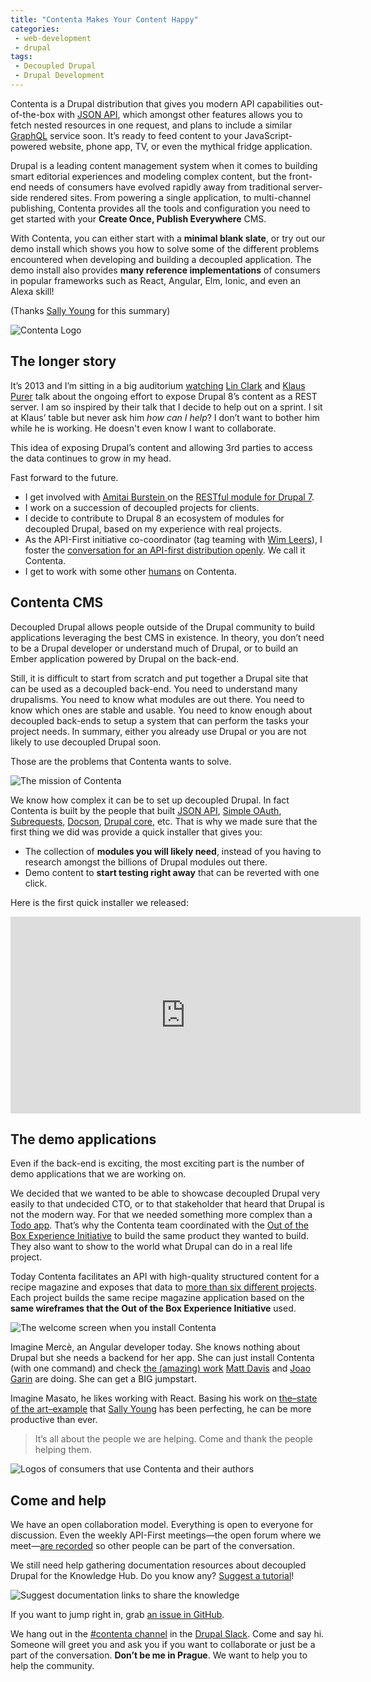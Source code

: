 ```yaml
---
title: "Contenta Makes Your Content Happy"
categories:
 - web-development
 - drupal
tags:
 - Decoupled Drupal
 - Drupal Development
---
```

Contenta is a Drupal distribution that gives you modern API capabilities out-of-the-box with <a href="http://jsonapi.org/">JSON API</a>, which amongst other features allows you to fetch nested resources in one request, and plans to include a similar <a href="http://graphql.org/">GraphQL</a> service soon. It’s ready to feed content to your JavaScript-powered website, phone app, TV, or even the mythical fridge application.
<!-- more -->
Drupal is a leading content management system when it comes to building smart editorial experiences and modeling complex content, but the front-end needs of consumers have evolved rapidly away from traditional server-side rendered sites. From powering a single application, to multi-channel publishing, Contenta provides all the tools and configuration you need to get started with your <strong>Create Once, Publish Everywhere</strong> CMS.

With Contenta, you can either start with a <strong>minimal blank slate</strong>, or try out our demo install which shows you how to solve some of the different problems encountered when developing and building a decoupled application. The demo install also provides <strong>many reference implementations</strong> of consumers in popular frameworks such as React, Angular, Elm, Ionic, and even an Alexa skill!

(Thanks <a href="/node/93">Sally Young</a> for this summary)

![Contenta Logo](/assets/images/1-q-hlvnr-ubxycvpegyn9hg.png)

<h2>The longer story</h2>

It’s 2013 and I’m sitting in a big auditorium <a href="https://prague2013.drupal.org/session/rest-and-serialization-drupal-8.html">watching</a> <a href="https://twitter.com/linclark">Lin Clark</a> and <a href="https://twitter.com/_klausi_">Klaus Purer</a> talk about the ongoing effort to expose Drupal 8’s content as a REST server. I am so inspired by their talk that I decide to help out on a sprint. I sit at Klaus’ table but never ask him <em>how can I help</em>? I don’t want to bother him while he is working. He doesn't&nbsp;even know I want to collaborate.

This idea of exposing Drupal’s content and allowing 3rd parties to access the data continues to grow in my head.

Fast forward to the future.

<ul>
	<li>I get involved with <a href="https://twitter.com/amitaibu">Amitai Burstein </a>on the <a href="https://www.drupal.org/project/restful">RESTful module for Drupal 7</a>.</li>
	<li>I work on a succession of&nbsp;decoupled projects for clients.</li>
	<li>I decide to contribute to Drupal 8 an ecosystem of modules for decoupled Drupal, based on my experience with real projects.</li>
	<li>As the API-First initiative co-coordinator (tag teaming with <a href="https://twitter.com/wimleers">Wim Leers</a>), I foster the <a href="https://www.drupal.org/node/2873748">conversation for an API-first distribution openly</a>. We call it Contenta.</li>
	<li>I get to work with some other <a href="https://github.com/contentacms/contenta_jsonapi/blob/8.x-1.x/humans.txt">humans</a> on Contenta.</li>
</ul>

<h2>Contenta CMS</h2>

Decoupled Drupal allows people outside of the Drupal community to build applications leveraging the best CMS in existence. In theory, you don’t need to be a Drupal developer or understand much of Drupal, or to build an Ember application powered by Drupal on the back-end.

Still, it is difficult to start from scratch and put together a Drupal site that can be used as a decoupled back-end. You need to understand many drupalisms. You need to know what modules are out there. You need to know which ones are stable and usable. You need to know enough about decoupled back-ends to setup a system that can perform the tasks your project needs. In summary, either you already use Drupal or you are not likely to use decoupled Drupal soon.

Those are the problems that Contenta wants to solve.

![The mission of Contenta](/assets/images/1-xjuxpycbkxxzqbsyvme3cw.png)

We know how complex it can be to set up decoupled Drupal. In fact Contenta is built by the people that built <a href="https://www.drupal.org/project/jsonapi">JSON API</a>, <a href="https://www.drupal.org/project/simple_oauth">Simple OAuth</a>, <a href="https://www.drupal.org/project/subrequests">Subrequests</a>, <a href="https://www.drupal.org/project/docson">Docson</a>, <a href="http://www.drupalcores.com/">Drupal core</a>, etc. That is why we made sure that the first thing we did was provide a quick installer that gives you:

<ul>
	<li>The collection of <strong>modules you will likely need</strong>, instead of you having to research amongst the billions of Drupal modules out there.</li>
	<li>Demo content to <strong>start testing right away</strong> that can be reverted with one click.</li>
</ul>

Here is the&nbsp;first quick installer we released:

<iframe width="560" height="315" src="https://www.youtube.com/embed/MOQ0gd7uEWU" frameborder="0" allow="autoplay; encrypted-media" allowfullscreen></iframe>

<h2>The demo applications</h2>

Even if the back-end is exciting, the most exciting part is the number of demo applications that we are working on.

We decided that we wanted to be able to showcase decoupled Drupal very easily to that undecided CTO, or to that stakeholder that heard that Drupal is not the modern way. For that we needed something more complex than a <a href="http://todomvc.com/">Todo app</a>. That’s why the Contenta team coordinated with the <a href="https://www.drupal.org/node/2847582">Out of the Box Experience Initiative</a> to build the same product they wanted to build. They also want to show to the world what Drupal can do in a real life project.

Today Contenta facilitates an API with high-quality structured content for a recipe magazine and exposes that data to <a href="https://github.com/orgs/contentacms/teams">more than six different projects</a>. Each project builds the same recipe magazine application based on the <strong>same wireframes that the Out of the Box Experience Initiative</strong> used.

![The welcome screen when you install Contenta](/assets/images/1-vvh9kqodgmi0gntlqzb7kw.png)

Imagine Mercè, an Angular developer today. She knows nothing about Drupal but she needs a backend for her app. She can just install Contenta (with one command) and check <a href="https://github.com/contentacms/contenta_angular">the (amazing) work</a> <a href="https://www.drupal.org/u/mrjmd">Matt Davis</a> and <a href="https://twitter.com/joaogarin">Joao Garin</a> are doing. She can get a BIG jumpstart.

Imagine Masato, he likes working with React. Basing his work on <a href="https://github.com/contentacms/contenta_react">the–state of the art–example</a> that <a href="https://twitter.com/justafish">Sally Young</a> has been perfecting, he can be more productive than ever.

<blockquote>
It’s all about the people we are helping. Come and thank the people helping them.
</blockquote>

![Logos of consumers that use Contenta and their authors](/assets/images/1-mio7wb0_b99rnfssi_rwca.png)

<h2>Come and help</h2>

We have an open collaboration model. Everything is open to everyone for discussion. Even the weekly API-First meetings—the open forum where we meet—<a href="https://www.youtube.com/watch?v=G8GEPl8DBnM">are recorded</a> so other people can be part of the conversation.

We still need help gathering documentation resources about decoupled Drupal for the Knowledge Hub. Do you know any? <a href="https://github.com/contentacms/contenta_jsonapi/issues/new">Suggest a tutorial</a>!

![Suggest documentation links to share the knowledge](/assets/images/1-k8zcq-qhxubfu3izjvab5q.png)

If you want to jump right in, grab <a href="https://github.com/contentacms/contenta_jsonapi/issues?q=is%3Aissue+is%3Aopen+label%3A%22help+wanted%22">an issue in GitHub</a>.

We hang out in the <a href="https://drupal.slack.com/messages/C5A70F7D1">#contenta channel</a> in the <a href="http://drupalslack.herokuapp.com/">Drupal Slack</a>. Come and say hi. Someone will greet you and ask you if you want to collaborate or just be a part of the conversation. <strong>Don’t be me in Prague</strong>. We want to help you to help the community.

